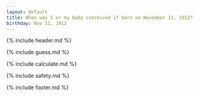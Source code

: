 ```yaml
---
layout: default
title: When was I or my baby conceived if born on November 11, 1912?
birthday: Nov 11, 1912
---
```


{% include header.md %}

{% include guess.md %}

{% include calculate.md %}

{% include safety.md %}

{% include footer.md %}




